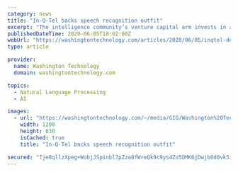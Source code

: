 ```yaml
---
category: news
title: "In-Q-Tel backs speech recognition outfit"
excerpt: "The intelligence community’s venture capital arm invests in an automatic speech recognition startup to determine how that technology can be of use for government agencies."
publishedDateTime: 2020-06-05T18:02:00Z
webUrl: "https://washingtontechnology.com/articles/2020/06/05/inqtel-deepgram-learning.aspx?admgarea=TC_MERGERS"
type: article

provider:
  name: Washington Technology
  domain: washingtontechnology.com

topics:
  - Natural Language Processing
  - AI

images:
  - url: "https://washingtontechnology.com/~/media/GIG/Washington%20Technology/WTlogo.jpg"
    width: 1200
    height: 630
    isCached: true
    title: "In-Q-Tel backs speech recognition outfit"

secured: "Tje8qllzXpeg+WobjJSpinbl7pZza8fWreQk9c9ys4Zo5OMK6jDwjb0d0vk5i3mio99RvgMophrpPNR2csKoxeMDDSSFNHKo12EUcMY37Myh34JPKmIi4tAz11ZtMjt+87lrnB+a4CopxncrIuVHUx1ZS935eajZi0WLmGxjF0rbAWNQaiDOB0s3ff8w9em1FRLXwbK3uCfmkAWtO8YlkReNs4uOI8jIklEtbwdA979GZ/Rl5Tl87FXjEsa66EBIiVNxJ88PZFNVO/YBV+6K5CThd1fJQThp48h7ZjjBnJ9FPRQMuynlYqrkdw6APwPDn3N4cbXeKnq/YlYz4sJvIw==;r9xe0r8ump56afp5tAgmhw=="
---
```



